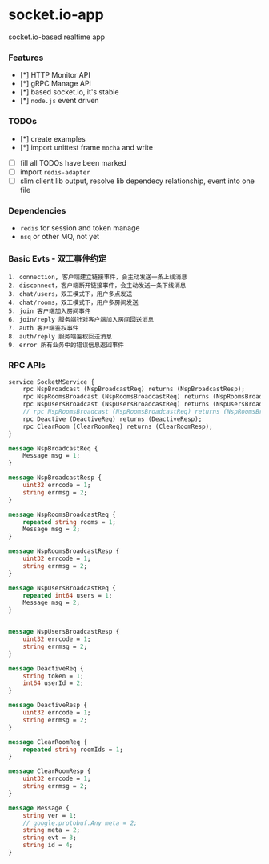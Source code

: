 # socket.io-app
socket.io-based realtime app

### Features

* [*] HTTP Monitor API
* [*] gRPC Manage API
* [*] based socket.io, it's stable
* [*] `node.js` event driven

### TODOs

* [*] create examples
* [*] import unittest frame `mocha` and write
* [ ] fill all TODOs have been marked
* [ ] import `redis-adapter`
* [ ] slim client lib output, resolve lib dependecy relationship, event into one file

### Dependencies

* `redis` for session and token manage
* `nsq` or other MQ, not yet


### Basic Evts - 双工事件约定

    1. connection, 客户端建立链接事件，会主动发送一条上线消息
    2. disconnect，客户端断开链接事件，会主动发送一条下线消息
    3. chat/users，双工模式下，用户多点发送
    4. chat/rooms，双工模式下，用户多房间发送
    5. join 客户端加入房间事件
    6. join/reply 服务端针对客户端加入房间回送消息
    7. auth 客户端鉴权事件
    8. auth/reply 服务端鉴权回送消息
    9. error 所有业务中的错误信息返回事件

### RPC APIs

```proto
service SocketMService {
    rpc NspBroadcast (NspBroadcastReq) returns (NspBroadcastResp);
    rpc NspRoomsBroadcast (NspRoomsBroadcastReq) returns (NspRoomsBroadcastResp);
    rpc NspUsersBroadcast (NspUsersBroadcastReq) returns (NspUsersBroadcastResp);
    // rpc NspRoomsBroadcast (NspRoomsBroadcastReq) returns (NspRoomsBroadcastResp);
    rpc Deactive (DeactiveReq) returns (DeactiveResp);
    rpc ClearRoom (ClearRoomReq) returns (ClearRoomResp);
}

message NspBroadcastReq {
    Message msg = 1;
}

message NspBroadcastResp {
    uint32 errcode = 1;
    string errmsg = 2;
}

message NspRoomsBroadcastReq {
    repeated string rooms = 1;
    Message msg = 2;
}

message NspRoomsBroadcastResp {
    uint32 errcode = 1;
    string errmsg = 2;
}

message NspUsersBroadcastReq {
    repeated int64 users = 1;
    Message msg = 2;
}


message NspUsersBroadcastResp {
    uint32 errcode = 1;
    string errmsg = 2;
}

message DeactiveReq {
    string token = 1;
    int64 userId = 2; 
}

message DeactiveResp {
    uint32 errcode = 1;
    string errmsg = 2;
}

message ClearRoomReq {
    repeated string roomIds = 1;
}

message ClearRoomResp {
    uint32 errcode = 1;
    string errmsg = 2;
}

message Message {
    string ver = 1;
    // google.protobuf.Any meta = 2;
    string meta = 2;
    string evt = 3;
    string id = 4;
} 
```